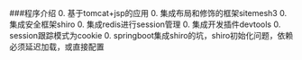 ###程序介绍
0. 基于tomcat+jsp的应用
0. 集成布局和修饰的框架sitemesh3
0. 集成安全框架shiro
0. 集成redis进行session管理
0. 集成开发插件devtools
0. session跟踪模式为cookie
0. springboot集成shiro的坑，shiro初始化问题，依赖必须延迟加载，或直接配置

